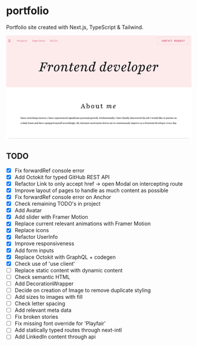 # portfolio

Portfolio site created with Next.js, TypeScript & Tailwind.

![Screenshot of project](https://raw.githubusercontent.com/slvstr-dev/portfolio/master/screenshot.png)

## TODO

- [x] Fix forwardRef console error
- [x] Add Octokit for typed GitHub REST API
- [x] Refactor Link to only accept href -> open Modal on intercepting route
- [x] Improve layout of pages to handle as much content as possible
- [x] Fix forwardRef console error on Anchor
- [x] Check remaining TODO's in project
- [x] Add Avatar
- [x] Add slider with Framer Motion
- [x] Replace current relevant animations with Framer Motion
- [x] Replace icons
- [x] Refactor UserInfo
- [x] Improve responsiveness
- [x] Add form inputs
- [x] Replace Octokit with GraphQL + codegen
- [x] Check use of 'use client'
- [ ] Replace static content with dynamic content
- [ ] Check semantic HTML
- [ ] Add DecorationWrapper
- [ ] Decide on creation of Image to remove duplicate styling
- [ ] Add sizes to images with fill
- [ ] Check letter spacing
- [ ] Add relevant meta data
- [ ] Fix broken stories
- [ ] Fix missing font override for 'Playfair'
- [ ] Add statically typed routes through next-intl
- [ ] Add LinkedIn content through api
